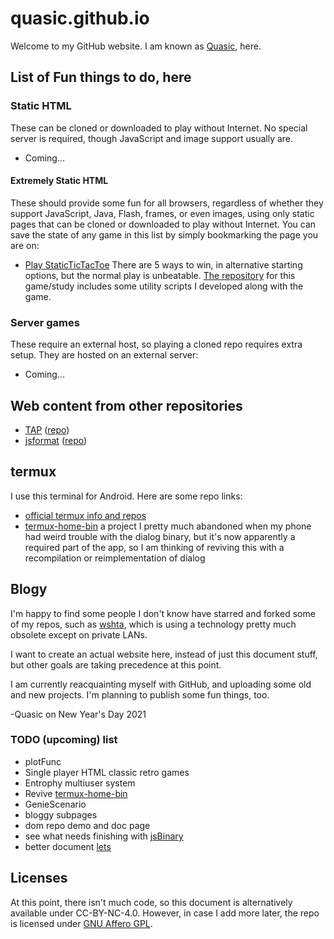 # quasic.github.io
Welcome to my GitHub website.
I am known as [Quasic](//github.com/Quasic), here.

## List of Fun things to do, here
### Static HTML
These can be cloned or downloaded to play without Internet. No special server is required, though JavaScript and image support usually are.

* Coming...
#### Extremely Static HTML
These should provide some fun for all browsers, regardless of whether they support JavaScript, Java, Flash, frames, or even images, using only static pages that can be cloned or downloaded to play without Internet. You can save the state of any game in this list by simply bookmarking the page you are on:

* [Play StaticTicTacToe](//quasic.github.io/StaticTicTacToe/tictactoe/t.html) There are 5 ways to win, in alternative starting options, but the normal play is unbeatable. [The repository](//github.com/Quasic/StaticTicTacToe) for this game/study includes some utility scripts I developed along with the game.

### Server games
These require an external host, so playing a cloned repo requires extra setup. They are hosted on an external server:

* Coming...

## Web content from other repositories
* [TAP](//quasic.github.io/TAP) ([repo](//GitHub.com/Quasic/TAP))
* [jsformat](//quasic.github.io/jsformat) ([repo](//GitHub.com/jsformat))

## termux
I use this terminal for Android. Here are some repo links:
* [official termux info and repos](//github.com/termux)
* [termux-home-bin](https://github.com/Quasic/termux-home-bin) a project I pretty much abandoned when my phone had weird trouble with the dialog binary, but it's now apparently a required part of the app, so I am thinking of reviving this with a recompilation or reimplementation of dialog

## Blogy
I'm happy to find some people I don't know have starred
and forked some of my repos, such as [wshta](//github.com/Quasic/wshta),
which is using a technology pretty much obsolete except on private LANs.

I want to create an actual website here, instead of just this document stuff,
but other goals are taking precedence at this point.

I am currently reacquainting myself with GitHub, and uploading some old and new projects.
I'm planning to publish some fun things, too.

-Quasic on New Year's Day 2021

### TODO (upcoming) list
* plotFunc
* Single player HTML classic retro games
* Entrophy multiuser system
* Revive [termux-home-bin](//github.com/Quasic/termux-home-bin)
* GenieScenario
* bloggy subpages
* dom repo demo and doc page
* see what needs finishing with [jsBinary](//GitHub.com/Quasic/jsBinary)
* better document [lets](//GitHub.com/Quasic/lets)

## Licenses
At this point, there isn't much code, so this document is alternatively available under CC-BY-NC-4.0. However, in case I add more later, the repo is licensed under [GNU Affero GPL](LICENSE).
